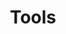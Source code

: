 ---
layout: list
type: category
title: Tools
permalink: /da_tools/
slug: da_tools
description: >
 Airflow, Spark, Docker등 데이터 관련 도구 사용법을 정리합니다.
sitemap: true
---